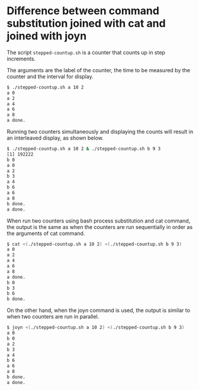 # Difference between command substitution joined with cat and joined with joyn

The script `stepped-countup.sh` is a counter that counts up in step increments.

The arguments are the label of the counter, the time to be measured by the counter and the interval for display.

```sh
$ ./stepped-countup.sh a 10 2
a 0
a 2
a 4
a 6
a 8
a done.
```

Running two counters simultaneously and displaying the counts will result in an interleaved display, as shown below.

```sh
$ ./stepped-countup.sh a 10 2 & ./stepped-countup.sh b 9 3
[1] 192222
b 0
a 0
a 2
b 3
a 4
b 6
a 6
a 8
b done.
a done.
```

When run two counters using bash process substitution and cat command, the output is the same as when the counters are run sequentially in order as the arguments of cat command.

```sh
$ cat <(./stepped-countup.sh a 10 2) <(./stepped-countup.sh b 9 3)
a 0
a 2
a 4
a 6
a 8
a done.
b 0
b 3
b 6
b done.
```

On the other hand, when the joyn command is used, the output is similar to when two counters are run in parallel.

```sh
$ joyn <(./stepped-countup.sh a 10 2) <(./stepped-countup.sh b 9 3)
a 0
b 0
a 2
b 3
a 4
b 6
a 6
a 8
b done.
a done.
```
